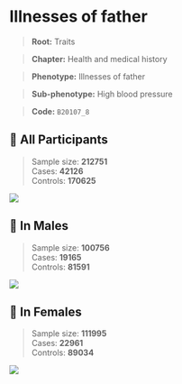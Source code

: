 # Illnesses of father
> **Root:** Traits  

> **Chapter:** Health and medical history  

> **Phenotype:** Illnesses of father  

> **Sub-phenotype:** High blood pressure  

> **Code:** `B20107_8`

## 🧪 All Participants  
> Sample size: **212751**  
> Cases: **42126**  
> Controls: **170625**
<img src="/Traits/Figures/ALL/B20107_8.png"/>
<CsvTable src="/Traits_Data/ALL/LG_B20107_8.csv" label="🔍 View full results" />

## 👨 In Males  
> Sample size: **100756**  
> Cases: **19165**  
> Controls: **81591**
<img src="/Traits/Figures/Male/B20107_8.png"/>
<CsvTable src="/Traits_Data/Male/LG_B20107_8.csv" label="🔍 View full results" />

## 👩 In Females  
> Sample size: **111995**  
> Cases: **22961**  
> Controls: **89034**
<img src="/Traits/Figures/Female/B20107_8.png"/>
<CsvTable src="/Traits_Data/Female/LG_B20107_8.csv" label="🔍 View full results" />
